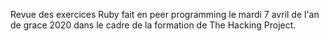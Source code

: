 Revue des exercices Ruby fait en peer programming le mardi 7 avril de l'an de grace 2020 dans le cadre de la formation de The Hacking Project.